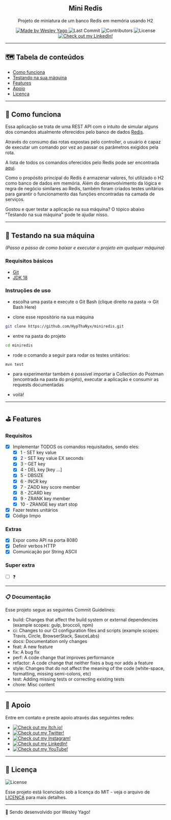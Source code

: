<h2 align="center"> Mini Redis </h2>

<p align="center">
Projeto de miniatura de um banco Redis em memória usando H2
</p>

<p align="center">
  <a href="https://github.com/HypThaNyx">
    <img alt="Made by Wesley Yago" src="https://img.shields.io/badge/made%20by-Wesley%20Yago-orange">
  </a>

  <img alt="Last Commit" src="https://img.shields.io/github/last-commit/HypThaNyx/miniredis">

  <img alt="Contributors" src="https://img.shields.io/github/contributors/HypThaNyx/miniredis">

  <img alt="License" src="https://img.shields.io/badge/license-MIT-orange">

  <a href="https://www.linkedin.com/in/wesley-yago-da-silva/">
    <img alt="Check out my LinkedIn!" src="https://img.shields.io/badge/-LinkedIn-black.svg?logo=linkedin&color=666">
  </a>
</p>

---

## 🗺 Tabela de conteúdos

<ul>
  <li><a href="#-como-funciona">Como funciona</a></li>
  <li><a href="#-testando-na-sua-máquina">Testando na sua máquina</a></li>
  <li><a href="#-features">Features</a></li>
  <li><a href="#-apoio">Apoio</a></li>
  <li><a href="#-licença">Licença</a></li>
</ul>

---

## 🧪 Como funciona

Essa aplicação se trata de uma REST API com o intuito de simular alguns dos comandos atualmente oferecidos pelo banco de
dados [Redis](https://redis.io/).

Através do consumo das rotas expostas pelo controller, o usuário é capaz de executar um comando por vez ao passar os
parâmetros exigidos pela rota.

A lista de todos os comandos oferecidos pelo Redis pode ser encontrada [aqui](http://redis.io/commands).

Como o propósito principal do Redis é armazenar valores, foi utilizado o H2 como banco de dados em memória.
Além do desenvolvimento da lógica e regra de negócio similares ao Redis, também foram criados testes unitários para
garantir o funcionamento das funções encontradas na camada de serviços.

Gostou e quer testar a aplicação na sua máquina? O tópico abaixo "Testando na sua máquina" pode te ajudar nisso.

---

## 🚀 Testando na sua máquina

*(Passo a passo de como baixar e executar o projeto em qualquer máquina)*

### Requisitos básicos

- [Git](https://git-scm.com/downloads)
- [JDK 18](https://www.oracle.com/java/technologies/javase/jdk18-archive-downloads.html)

### Instruções de uso

- escolha uma pasta e execute o Git Bash (clique direito na pasta -> Git Bash Here)

- clone esse repositório na sua máquina

``` bash
git clone https://github.com/HypThaNyx/miniredis.git
```

- entre na pasta do projeto

``` bash
cd miniredis
```

- rode o comando a seguir para rodar os testes unitários:

``` bash
mvn test
```

- para experimentar também é possível importar a Collection do Postman (encontrada na pasta do projeto), executar a
  aplicação e consumir as requests documentadas


- voilà!

---

## ⛳ Features

### Requisitos

- [X] Implementar TODOS os comandos requisitados, sendo eles:
  - [X] 1 - SET key value
  - [X] 2 - SET key value EX seconds
  - [X] 3 - GET key
  - [X] 4 - DEL key [key ...]
  - [X] 5 - DBSIZE
  - [X] 6 - INCR key
  - [X] 7 - ZADD key score member
  - [X] 8 - ZCARD key
  - [X] 9 - ZRANK key member
  - [X] 10 - ZRANGE key start stop
- [X] Fazer testes unitários
- [X] Código limpo

### Extras

- [X] Expor como API na porta 8080
- [X] Definir verbos HTTP
- [X] Comunicação por String ASCII

### Super extra

- [ ] ❓

---

### 📋 Documentação

Esse projeto segue as seguintes Commit Guidelines:

- build: Changes that affect the build system or external dependencies (example scopes: gulp, broccoli, npm)
- ci: Changes to our CI configuration files and scripts (example scopes: Travis, Circle, BrowserStack, SauceLabs)
- docs: Documentation only changes
- feat: A new feature
- fix: A bug fix
- perf: A code change that improves performance
- refactor: A code change that neither fixes a bug nor adds a feature
- style: Changes that do not affect the meaning of the code (white-space, formatting, missing semi-colons, etc)
- test: Adding missing tests or correcting existing tests
- chore: Misc content

---

## 📌 Apoio

Entre em contato e preste apoio através das seguintes redes:

- <a href="https://hypthanyx.itch.io/">
    <img alt="Check out my Itch.io!" src="https://img.shields.io/badge/Itch.io-HypThaNyx-fff?logo=itch.io&style=social">
  </a>
- <a href="https://twitter.com/hypthanyx">
    <img alt="Check out my Twitter!" src="https://img.shields.io/badge/Twitter-HypThaNyx-fff?logo=twitter&style=social">
  </a>
- <a href="https://www.instagram.com/hypthanyx/">
    <img alt="Check out my Instagram!" src="https://img.shields.io/badge/Instagram-HypThaNyx-fff?logo=instagram&style=social">
  </a>
- <a href="https://www.linkedin.com/in/wesley-yago-da-silva/">
    <img alt="Check out my LinkedIn!" src="https://img.shields.io/badge/LinkedIn-Wesley Yago-black.svg?logo=linkedin&color=666&style=social">
  </a>
- <a href="https://www.youtube.com/channel/UC_x5u0TqJWN4O3GMwZRWkrg">
    <img alt="Check out my YouTube!" src="https://img.shields.io/badge/YouTube-HypThaNyx-black.svg?logo=youtube&color=666&style=social">
  </a>

---

## 📝 Licença

<img alt="License" src="https://img.shields.io/badge/license-MIT-%2304D361">

Esse projeto está licenciado sob a licença do MIT - veja o arquivo de [LICENÇA](LICENSE) para mais detalhes.

---

🧰 Sendo desenvolvido por Wesley Yago!
